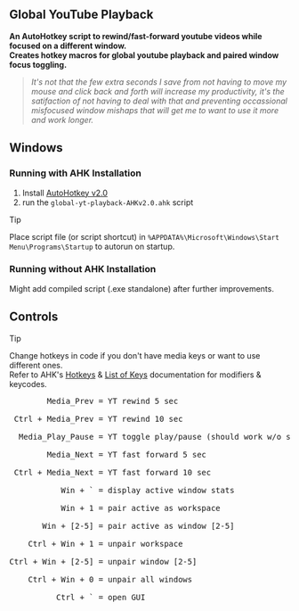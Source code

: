 ## Global YouTube Playback
**An AutoHotkey script to rewind/fast-forward youtube videos while focused on a different window.** <br>
**Creates hotkey macros for global youtube playback and paired window focus toggling.**

> *It's not that the few extra seconds I save from not having to move my mouse and click back and forth will increase my productivity, it's the satifaction of not having to deal with 
that and preventing occassional misfocused window mishaps that will get me to want to use 
it more and work longer.*
## Windows
### Running with AHK Installation
1. Install [AutoHotkey v2.0](https://www.autohotkey.com/)<br>
2. run the ` global-yt-playback-AHKv2.0.ahk ` script<br>
> [!TIP]
> Place script file (or script shortcut) in ` %APPDATA%\Microsoft\Windows\Start Menu\Programs\Startup ` to autorun on startup.
### Running without AHK Installation
Might add compiled script (.exe standalone) after further improvements.
## Controls
> [!TIP]
> Change hotkeys in code if you don't have media keys or want to use different ones. <br>
> Refer to AHK's [Hotkeys](https://www.autohotkey.com/docs/v1/Hotkeys.htm) & [List of Keys](https://www.autohotkey.com/docs/v1/KeyList.htm) documentation for modifiers & keycodes.<br>

<pre>
        Media_Prev = YT rewind 5 sec<br>
 Ctrl + Media_Prev = YT rewind 10 sec<br>
  Media_Play_Pause = YT toggle play/pause (should work w/o script, see line 98)<br>
        Media_Next = YT fast forward 5 sec<br>
 Ctrl + Media_Next = YT fast forward 10 sec<br>
           Win + ` = display active window stats<br>
           Win + 1 = pair active as workspace<br>
       Win + [2-5] = pair active as window [2-5]<br>
    Ctrl + Win + 1 = unpair workspace<br>
Ctrl + Win + [2-5] = unpair window [2-5]<br>
    Ctrl + Win + 0 = unpair all windows<br>
          Ctrl + ` = open GUI<br>
</pre>
